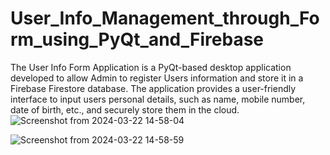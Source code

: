 # User_Info_Management_through_Form_using_PyQt_and_Firebase
The User Info Form Application is a PyQt-based desktop application developed to allow Admin to register Users information and store it in a Firebase Firestore database. The application provides a user-friendly interface to input users personal details, such as name, mobile number, date of birth, etc., and securely store them in the cloud.
![Screenshot from 2024-03-22 14-58-04](https://github.com/Vikeesalunkhe/User_Info_Management_through_Form_using_PyQt_and_Firebase/assets/117392336/e16dae61-b50b-42ac-b943-ef1a121f1198)

![Screenshot from 2024-03-22 14-58-59](https://github.com/Vikeesalunkhe/User_Info_Management_through_Form_using_PyQt_and_Firebase/assets/117392336/095638a8-b269-40a7-89be-a2fabd3104fe)
